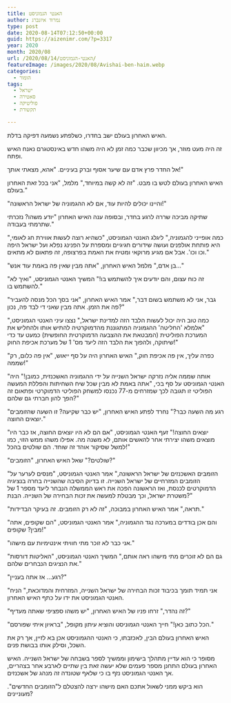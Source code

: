 ```yaml
---
title: האנטי הגמוניסט
author: נמרוד איזנברג
type: post
date: 2020-08-14T07:12:50+00:00
guid: https://aizenimr.com/?p=3317
year: 2020
month: 2020/08
url: /2020/08/14/האנטי-הגמוניסט/
featureImage: /images/2020/08/Avishai-ben-haim.webp
categories:
  - הומור
tags:
  - ישראל
  - סאטירה
  - פוליטיקה
  - תקשורת

---
```

<span lang="he-IL">האיש האחרון בעולם ישב בחדרו</span><span lang="en-US">, </span><span lang="he-IL">כשלפתע נשמעה דפיקה בדלת</span><span lang="en-US">.</span>

<span lang="he-IL">זה היה מעט מוזר</span><span lang="en-US">, </span><span lang="he-IL">אך מכיוון שכבר כמה זמן לא היה משהו חדש באינסטגרם</span> <span lang="he-IL">נאנח האיש ופתח</span><span lang="en-US">.</span>

<span lang="he-IL">אל החדר פרץ אדם עם שיער אסוף וברק בעיניים</span><span lang="en-US">. "</span><span lang="he-IL">אהא</span><span lang="en-US">, </span><span lang="he-IL">מצאתי אותך</span><span lang="en-US">!"</span>

<span lang="he-IL">האיש האחרון בעולם לטש בו מבט</span><span lang="en-US">. "</span><span lang="he-IL">זה לא קשה במיוחד</span><span lang="en-US">," </span><span lang="he-IL">מלמל</span><span lang="en-US">, "</span><span lang="he-IL">אני בכל זאת האחרון בעולם</span><span lang="en-US">."</span>

<span lang="en-US">"</span><span lang="he-IL">והיינו יכולים להיות עוד</span><span lang="en-US">, </span><span lang="he-IL">אם לא ההגמוניה של ישראל הראשונה</span><span lang="en-US">!"</span>

<span lang="he-IL">שתיקה מביכה שררה לרגע בחדר</span><span lang="en-US">, </span><span lang="he-IL">ובסופה ענה האיש האחרון </span><span lang="en-US">"</span><span lang="he-IL">יודע משהו</span><span lang="en-US">? </span><span lang="he-IL">נזכרתי שתרמתי בעבודה</span><span lang="en-US">."</span>

<span lang="en-US">"</span><span lang="he-IL">כמה אופייני להגמוניה</span><span lang="en-US">," </span><span lang="he-IL">ליגלג האנטי הגמוניסט</span><span lang="en-US">, "</span><span lang="he-IL">כשהיא רוצה לעשות אווירת חג לאומי</span><span lang="en-US">, </span><span lang="he-IL">היא פותחת אולפנים ועושה שידורים חגיגיים ומספרת על הפנינג נפלא ועל ישראל היפה וכו וכו</span><span lang="en-US">'. </span><span lang="he-IL">אבל אם מגיע מרוקאי ומטיח את האמת בפרצופה</span><span lang="en-US">, </span><span lang="he-IL">זה פתאום לא מתאים</span><span lang="en-US">."</span>

<span lang="en-US">"</span><span lang="he-IL">בן אדם</span><span lang="en-US">," </span><span lang="he-IL">מלמל האיש האחרון</span><span lang="en-US">, "</span><span lang="he-IL">אתה מבין שאין פה באמת עוד אנש</span><span lang="en-US">..."</span>

<span lang="en-US">"</span><span lang="he-IL">זה כוח עצום</span><span lang="en-US">, </span><span lang="he-IL">והם יודעים איך להשתמש בו</span><span lang="en-US">!" </span><span lang="he-IL">המשיך האנטי הגמוניסט</span><span lang="en-US">, "</span><span lang="he-IL">ואיך לא להשתמש בו</span><span lang="en-US">."</span>

<span lang="en-US">"</span><span lang="he-IL">גבר</span><span lang="en-US">, </span><span lang="he-IL">אני לא משתמש בשום דבר</span><span lang="en-US">," </span><span lang="he-IL">אמר האיש האחרון</span><span lang="en-US">, "</span><span lang="he-IL">אני בסך הכל מנסה להעביר פה את הזמן</span><span lang="en-US">. </span><span lang="he-IL">אתה מבין שאני די לבד פה</span><span lang="en-US">, </span><span lang="he-IL">נכון</span><span lang="en-US">?"</span>

<span lang="en-US">"</span><span lang="he-IL">כמה טוב היה יכול לעשות הלבד הזה למדינת ישראל</span><span lang="en-US">," </span><span lang="he-IL">נצצו עיני האנטי הגמוניסט</span><span lang="en-US">, "</span><span lang="he-IL">אלמלא </span><span lang="en-US">'</span><span lang="he-IL">החליטה</span><span lang="en-US">' </span><span lang="he-IL">ההגמוניה המתגוננת מהדמוקרטיה להתיש אותו ולהחליש את המערכת הפוליטית </span><span lang="en-US">(</span><span lang="he-IL">המבטאת את ההצבעה הדמוקרטית החופשית</span><span lang="en-US">) </span><span lang="he-IL">כמעט עד כדי שיתוקה</span><span lang="en-US">, </span><span lang="he-IL">ולהפוך את הלבד הזה ליעד מס</span><span lang="en-US">' 1 </span><span lang="he-IL">של מערכת אכיפת החוק</span><span lang="en-US">!"</span>

<span lang="en-US">"</span><span lang="he-IL">כפרה עליך</span><span lang="en-US">, </span><span lang="he-IL">אין פה אכיפת חוק</span><span lang="en-US">," </span><span lang="he-IL">האיש האחרון היה על סף ייאוש</span><span lang="en-US">, "</span><span lang="he-IL">אין פה כלום</span><span lang="en-US">, </span><span lang="he-IL">רק שממה</span><span lang="en-US">!"</span>

<span lang="en-US">"</span><span lang="he-IL">אותה שממה אליה נזרקה ישראל השנייה על ידי ההגמוניה האשכנזית</span><span lang="en-US">, </span><span lang="he-IL">כמובן</span><span lang="en-US">!" </span><span lang="he-IL">היה האנטי הגמוניסט על סף בכי</span><span lang="en-US">, "</span><span lang="he-IL">אתה באמת לא מבין שכל שיח השחיתות והפללת המעשה הפוליטי זו תגובה לכך שמזרחים מ</span><span lang="en-US">-77 </span><span lang="he-IL">נכנסו למשחק הפוליטי הדמוקרטי ופתאום זה הפך להון חברתי גם שלהם</span><span lang="en-US">?"</span>

<span lang="en-US">"</span><span lang="he-IL">רגע מה השעה כבר</span><span lang="en-US">?" </span><span lang="he-IL">נחרד לפתע האיש האחרון</span><span lang="en-US">, "</span><span lang="he-IL">יש כבר שקיעה</span><span lang="en-US">? </span><span lang="he-IL">זו השעה שהזומבים יוצאים החוצה</span><span lang="en-US">."</span>

<span lang="en-US">"</span><span lang="he-IL">יוצאים החוצה</span><span lang="en-US">!" </span><span lang="he-IL">זעף האנטי הגמוניסט</span><span lang="en-US">, "</span><span lang="he-IL">אם הם לא היו יוצאים החוצה</span><span lang="en-US">, </span><span lang="he-IL">אז כבר היו מוצאים משהו יצירתי אחר להאשים אותם</span><span lang="en-US">, </span><span lang="he-IL">לא משנה מה</span><span lang="en-US">. </span><span lang="he-IL">אפילו משהו ממש הזוי</span><span lang="en-US">, </span><span lang="he-IL">כמו למשל שסיקור אוהד זה שוחד</span><span lang="en-US">. </span><span lang="he-IL">הם שולטים בהכל</span><span lang="en-US">!"</span>

<span lang="en-US">"</span><span lang="he-IL">שולטים</span><span lang="en-US">?" </span><span lang="he-IL">שאל האיש האחרון</span><span lang="en-US">, "</span><span lang="he-IL">הזומבים</span><span lang="en-US">?"</span>

<span lang="en-US">"</span><span lang="he-IL">הזומבים האשכנזים של ישראל הראשונה</span><span lang="en-US">," </span><span lang="he-IL">אמר האנטי הגמוניסט</span><span lang="en-US">, "</span><span lang="he-IL">מנסים לערער על הזומבים המזרחיים של ישראל השנייה</span><span lang="en-US">. </span><span lang="he-IL">זו בדיוק הסיבה שהשנייה בחרה בנציגיה הדמוקרטים לכנסת</span><span lang="en-US">, </span><span lang="he-IL">ואז הראשונה הפכה את ראש הממשלה הנבחר ליעד מספר </span><span lang="en-US">1 </span><span lang="he-IL">של משטרת ישראל</span><span lang="en-US">, </span><span lang="he-IL">וכך מבטלת למעשה את זכות הבחירה של השנייה</span><span lang="en-US">. </span><span lang="he-IL">הבנת</span><span lang="en-US">?"</span>

<span lang="en-US">"</span><span lang="he-IL">תראה</span><span lang="en-US">," </span><span lang="he-IL">אמר האיש האחרון במבוכה</span><span lang="en-US">, "</span><span lang="he-IL">זה לא רק הזומבים</span><span lang="en-US">. </span><span lang="he-IL">זה בעיקר הבדידות</span><span lang="en-US">."</span>

<span lang="en-US">"</span><span lang="he-IL">והם אכן בודדים במערכה נגד ההגמוניה</span><span lang="en-US">," אמר האנטי הגמוניסט, "הם שקופים, אתה מבין? שקופים!"<br /> </span>

"אני כבר לא זוכר מתי חוויתי אינטימיות עם מישהו."

"גם הם לא זוכרים מתי מישהו ראה אותם," המשיך האנטי הגמוניסט, "האליטות דורסות את הנציגים הנבחרים שלהם."

"רגע... אז אתה בעניין?"

"אני תמיד תומך בכיבוד זכות הבחירה של ישראל השנייה, המזרחית והמדוכאת," הניח האנטי הגמוניסט את ידו על כתף האיש האחרון.

"זה נהדר," זרחו פניו של האיש האחרון, "יש משהו ספציפי שאתה מעדיף?"

"הכל כתוב כאן!" חייך האנטי הגמוניסט והוציא עיתון מקופל, "בראיון איתי שפורסם."

האיש האחרון בעולם הבין, לאכזבתו, כי האנטי ההגמוניסט אכן בא לזיין, אך רק את השכל, וסילק אותו בבושת פנים.

מסופר כי הוא עדיין מתהלך בישימון וממשיך לספר בשבחה של ישראל השנייה. האיש האחרון בעולם התחנן מספר פעמים שלא יעשה זאת בין שתיים לארבע אחר בצהריים, אך האנטי הגמוניסט נזף בו כי שלאף שטונדה זה מנהג של אשכנזים.

הוא ביקש ממני לשאול אתכם האם מישהו ירצה להצטלם ל"הזומבים החדשים". מעוניינים?